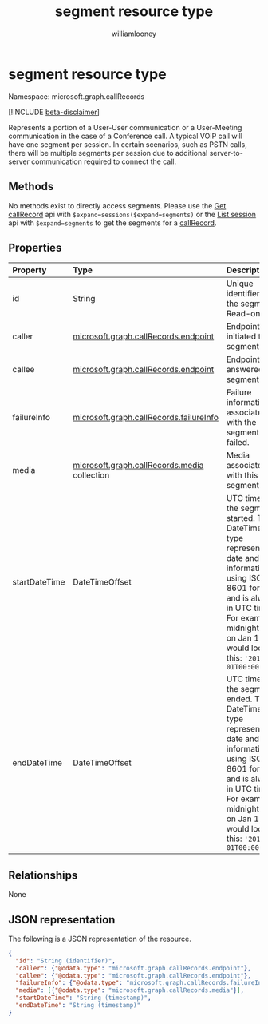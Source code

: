 ﻿---
title: "segment resource type"
description: "The segment type"
localization_priority: Normal
author: "williamlooney"
ms.prod: "cloud-communications"
doc_type: "resourcePageType"
---

# segment resource type

Namespace: microsoft.graph.callRecords

[!INCLUDE [beta-disclaimer](../../includes/beta-disclaimer.md)]

Represents a portion of a User-User communication or a User-Meeting communication
in the case of a Conference call. A typical VOIP call will have one segment per session. In certain
scenarios, such as PSTN calls, there will be multiple segments per session due to additional
server-to-server communication required to connect the call.

## Methods

No methods exist to directly access segments. Please use the [Get callRecord](../api/callrecords-callrecord-get.md)
api with `$expand=sessions($expand=segments)` or the [List session](../api/callrecords-session-list.md) api with
`$expand=segments` to get the segments for a [callRecord](callrecords-callrecord.md).

## Properties

| Property      | Type                                                                  | Description                                                                                                                                                                                                                              |
| :------------ | :-------------------------------------------------------------------- | :--------------------------------------------------------------------------------------------------------------------------------------------------------------------------------------------------------------------------------------- |
| id            | String                                                                | Unique identifier for the segment. Read-only.                                                                                                                                                                                            |
| caller        | [microsoft.graph.callRecords.endpoint](callrecords-endpoint.md)       | Endpoint that initiated this segment.                                                                                                                                                                                                    |
| callee        | [microsoft.graph.callRecords.endpoint](callrecords-endpoint.md)       | Endpoint that answered this segment.                                                                                                                                                                                                     |
| failureInfo   | [microsoft.graph.callRecords.failureInfo](callrecords-failureinfo.md) | Failure information associated with the segment if it failed.                                                                                                                                                                            |
| media         | [microsoft.graph.callRecords.media](callrecords-media.md) collection  | Media associated with this segment.                                                                                                                                                                                                      |
| startDateTime | DateTimeOffset                                                        | UTC time when the segment started. The DateTimeOffset type represents date and time information using ISO 8601 format and is always in UTC time. For example, midnight UTC on Jan 1, 2014 would look like this: `'2014-01-01T00:00:00Z'` |
| endDateTime   | DateTimeOffset                                                        | UTC time when the segment ended. The DateTimeOffset type represents date and time information using ISO 8601 format and is always in UTC time. For example, midnight UTC on Jan 1, 2014 would look like this: `'2014-01-01T00:00:00Z'`   |

## Relationships

None

## JSON representation

The following is a JSON representation of the resource.

<!-- {
  "blockType": "resource",
  "optionalProperties": [

  ],
  "@odata.type": "microsoft.graph.callRecords.segment",
  "baseType": "",
  "keyProperty": "id"
}-->

```json
{
  "id": "String (identifier)",
  "caller": {"@odata.type": "microsoft.graph.callRecords.endpoint"},
  "callee": {"@odata.type": "microsoft.graph.callRecords.endpoint"},
  "failureInfo": {"@odata.type": "microsoft.graph.callRecords.failureInfo"},
  "media": [{"@odata.type": "microsoft.graph.callRecords.media"}],
  "startDateTime": "String (timestamp)",
  "endDateTime": "String (timestamp)"
}
```

<!-- uuid: 16cd6b66-4b1a-43a1-adaf-3a886856ed98
2019-02-04 14:57:30 UTC -->

<!-- {
  "type": "#page.annotation",
  "description": "segment resource",
  "keywords": "",
  "section": "documentation",
  "tocPath": ""
}-->
